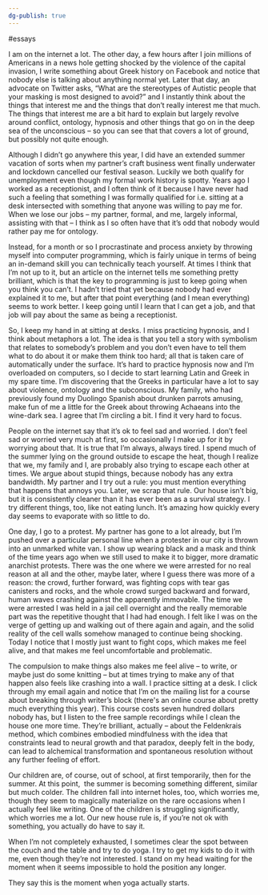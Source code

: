 ```yaml
---
dg-publish: true
---
```


#essays 

I am on the internet a lot. The other day, a few hours after I join millions of Americans in a news hole getting shocked by the violence of the capital invasion, I write something about Greek history on Facebook and notice that nobody else is talking about anything normal yet. Later that day, an advocate on Twitter asks, “What are the stereotypes of Autistic people that your masking is most designed to avoid?” and I instantly think about the things that interest me and the things that don’t really interest me that much. The things that interest me are a bit hard to explain but largely revolve around conflict, ontology, hypnosis and other things that go on in the deep sea of the unconscious – so you can see that that covers a lot of ground, but possibly not quite enough.

Although I didn’t go anywhere this year, I did have an extended summer vacation of sorts when my partner’s craft business went finally underwater and lockdown cancelled our festival season. Luckily we both qualify for unemployment even though my formal work history is spotty. Years ago I worked as a receptionist, and I often think of it because I have never had such a feeling that something I was formally qualified for i.e. sitting at a desk intersected with something that anyone was willing to pay me for. When we lose our jobs – my partner, formal, and me, largely informal, assisting with that – I think as I so often have that it’s odd that nobody would rather pay me for ontology.

Instead, for a month or so I procrastinate and process anxiety by throwing myself into computer programming, which is fairly unique in terms of being an in-demand skill you can technically teach yourself. At times I think that I’m not up to it, but an article on the internet tells me something pretty brilliant, which is that the key to programming is just to keep going when you think you can’t. I hadn’t tried that yet because nobody had ever explained it to me, but after that point everything (and I mean everything) seems to work better. I keep going until I learn that I can get a job, and that job will pay about the same as being a receptionist.

So, I keep my hand in at sitting at desks. I miss practicing hypnosis, and I think about metaphors a lot. The idea is that you tell a story with symbolism that relates to somebody’s problem and you don’t even have to tell them what to do about it or make them think too hard; all that is taken care of automatically under the surface. It’s hard to practice hypnosis now and I’m overloaded on computers, so I decide to start learning Latin and Greek in my spare time. I’m discovering that the Greeks in particular have a lot to say about violence, ontology and the subconscious. My family, who had previously found my Duolingo Spanish about drunken parrots amusing, make fun of me a little for the Greek about throwing Achaeans into the wine-dark sea. I agree that I’m circling a bit. I find it very hard to focus.

People on the internet say that it’s ok to feel sad and worried. I don’t feel sad or worried very much at first, so occasionally I make up for it by worrying about that. It is true that I’m always, always tired. I spend much of the summer lying on the ground outside to escape the heat, though I realize that we, my family and I, are probably also trying to escape each other at times. We argue about stupid things, because nobody has any extra bandwidth. My partner and I try out a rule: you must mention everything that happens that annoys you. Later, we scrap that rule. Our house isn’t big, but it is consistently cleaner than it has ever been as a survival strategy. I try different things, too, like not eating lunch. It’s amazing how quickly every day seems to evaporate with so little to do.

One day, I go to a protest. My partner has gone to a lot already, but I’m pushed over a particular personal line when a protester in our city is thrown into an unmarked white van. I show up wearing black and a mask and think of the time years ago when we still used to make it to bigger, more dramatic anarchist protests. There was the one where we were arrested for no real reason at all and the other, maybe later, where I guess there was more of a reason: the crowd, further forward, was fighting cops with tear gas canisters and rocks, and the whole crowd surged backward and forward, human waves crashing against the apparently immovable. The time we were arrested I was held in a jail cell overnight and the really memorable part was the repetitive thought that I had had enough. I felt like I was on the verge of getting up and walking out of there again and again, and the solid reality of the cell walls somehow managed to continue being shocking. Today I notice that I mostly just want to fight cops, which makes me feel alive, and that makes me feel uncomfortable and problematic.

The compulsion to make things also makes me feel alive – to write, or maybe just do some knitting – but at times trying to make any of that happen also feels like crashing into a wall. I practice sitting at a desk. I click through my email again and notice that I’m on the mailing list for a course about breaking through writer’s block (there's an online course about pretty much everything this year). This course costs seven hundred dollars nobody has, but I listen to the free sample recordings while I clean the house one more time. They’re brilliant, actually – about the Feldenkrais method, which combines embodied mindfulness with the idea that constraints lead to neural growth and that paradox, deeply felt in the body, can lead to alchemical transformation and spontaneous resolution without any further feeling of effort.

Our children are, of course, out of school, at first temporarily, then for the summer. At this point,  the summer is becoming something different, similar but much colder. The children fall into internet holes, too, which worries me, though they seem to magically materialize on the rare occasions when I actually feel like writing. One of the children is struggling significantly, which worries me a lot. Our new house rule is, if you’re not ok with something, you actually do have to say it. 

When I’m not completely exhausted, I sometimes clear the spot between the couch and the table and try to do yoga. I try to get my kids to do it with me, even though they’re not interested. I stand on my head waiting for the moment when it seems impossible to hold the position any longer. 

They say this is the moment when yoga actually starts.